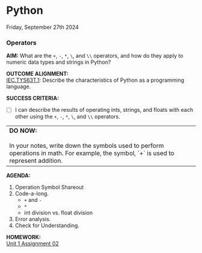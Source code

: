 # Python
Friday, September 27th 2024

### Operators

**AIM:** What are the `+`, `-`, `*`, `\`, and `\\` operators, and how do they apply to numeric data types and strings in Python?

**OUTCOME ALIGNMENT:**
<br><ins>IEC.TYS63T.1</ins>: Describe the characteristics of Python as a programming language.

**SUCCESS CRITERIA:**
- [ ] I can describe the results of operating ints, strings, and floats with each other using the `+`, `-`, `*`, `\`, and `\\` operators.

<table>
  <tr>
    <td><b>DO NOW:</b><br><br>
    In your notes, write down the symbols used to perform operations in math.  For example, the symbol, `+` is used to represent addition.
  </tr>
</table>

**AGENDA:**
1. Operation Symbol Shareout
2. Code-a-long.
     * `+` and `-`
     * `*`
     * int division vs. float division
3. Error analysis.
4. Check for Understanding.

**HOMEWORK:**<br> 
[Unit 1 Assignment 02](https://github.com/MrJSwotinsky/Python/blob/main/Unit_1_Revisiting_Python_Programming_Fundamentals/Daily_Assignments/02_Due_Mon_Sept_30_Lab_1_Operators.md)
